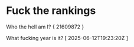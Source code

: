 # Fuck the rankings

Who the hell am I?
{ 21609872 }

What fucking year is it?
[ 2025-06-12T19:23:20Z ]
